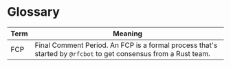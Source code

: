 # Glossary

Term                                           | Meaning
-----------------------------------------------|--------
<span id="fcp">FCP</span> |  Final Comment Period. An FCP is a formal process that's started by `@rfcbot` to get consensus from a Rust team.
